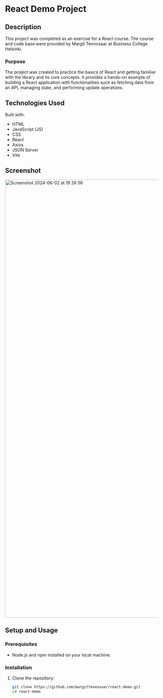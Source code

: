# React Demo Project

## Description

This project was completed as an exercise for a React course. The course and code base were provided by Margit Tennosaar at Business College Helsinki.

### Purpose

The project was created to practice the basics of React and getting familiar with the library and its core concepts. It provides a hands-on example of building a React application with functionalities such as fetching data from an API, managing state, and performing update operations.

## Technologies Used

Built with:

- HTML
- JavaScript (JS)
- CSS
- React
- Axios
- JSON Server
- Vite

## Screenshot

<img width="1440" alt="Screenshot 2024-06-02 at 19 26 56" src="https://github.com/popadana10/react_demo/assets/145273531/9c5eabcb-ad96-4e36-92c9-4a1967c135b2">

## Setup and Usage

### Prerequisites

- Node.js and npm installed on your local machine.

### Installation

1. Clone the repository:
   ```sh
   git clone https://github.com/margittennosaar/react-demo.git
   cd react-demo


